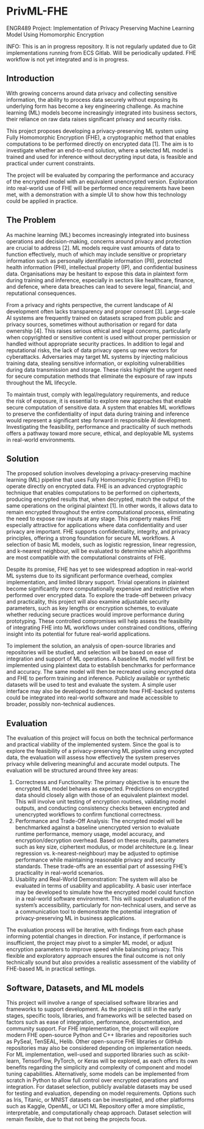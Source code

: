 # PrivML-FHE

ENGR489 Project: Implementation of Privacy Preserving Machine Learning Model Using Homomorphic Encryption

INFO: This is an in progress repository. It is not regularly updated due to Git implementations running from ECS Gitlab. Will be periodically updated. FHE workflow is not yet integrated and is in progress.

## Introduction

With growing concerns around data privacy and collecting sensitive information, the ability to process data securely without exposing its underlying form has become a key engineering challenge. As machine learning (ML) models become increasingly integrated into business sectors, their reliance on raw data raises significant privacy and security risks.

This project proposes developing a privacy-preserving ML system using Fully Homomorphic Encryption (FHE), a cryptographic method that enables computations to be performed directly on encrypted data [1]. The aim is to investigate whether an end-to-end solution, where a selected ML model is trained and used for inference without decrypting input data, is feasible and practical under current constraints.

The project will be evaluated by comparing the performance and accuracy of the encrypted model with an equivalent unencrypted version. Exploration into real-world use of FHE will be performed once requirements have been met, with a demonstration with a simple UI to show how this technology could be applied in practice.

## The Problem

As machine learning (ML) becomes increasingly integrated into business operations and decision-making, concerns around privacy and protection are crucial to address [2]. ML models require vast amounts of data to function effectively, much of which may include sensitive or proprietary information such as personally identifiable information (PII), protected health information (PHI), intellectual property (IP), and confidential business data.
Organisations may be hesitant to expose this data in plaintext form during training and inference, especially in sectors like healthcare, finance, and defence, where data breaches can lead to severe legal, financial, and reputational consequences.

From a privacy and rights perspective, the current landscape of AI development often lacks transparency and proper consent [3]. Large-scale AI systems are frequently trained on datasets scraped from public and privacy sources, sometimes without authorisation or regard for data ownership [4]. This raises serious ethical and legal concerns, particularly when copyrighted or sensitive content is used without proper permission or handled without appropriate security practices. In addition to legal and reputational risks, the lack of data privacy opens up new vectors for cyberattacks. Adversaries may target ML systems by injecting malicious training data, stealing sensitive information, or exploiting vulnerabilities during data transmission and storage. These risks highlight the urgent need for secure computation methods that eliminate the exposure of raw inputs throughout the ML lifecycle.

To maintain trust, comply with legal/regulatory requirements, and reduce the risk of exposure, it is essential to explore new approaches that enable secure computation of sensitive data. A system that enables ML workflows to preserve the confidentiality of input data during training and inference would represent a significant step forward in responsible AI development. Investigating the feasibility, performance and practicality of such methods offers a pathway toward more secure, ethical, and deployable ML systems in real-world environments.

## Solution

The proposed solution involves developing a privacy-preserving machine learning (ML) pipeline that uses Fully Homomorphic Encryption (FHE) to operate directly on encrypted data. FHE is an advanced cryptographic technique that enables computations to be performed on ciphertexts, producing encrypted results that, when decrypted, match the output of the same operations on the original plaintext [1]. In other words, it allows data to remain encrypted throughout the entire computational process, eliminating the need to expose raw inputs at any stage. This property makes FHE especially attractive for applications where data confidentiality and user privacy are important. FHE supports confidentiality, integrity, and privacy principles, offering a strong foundation for secure ML workflows. A selection of basic ML models, such as logistic regression, linear regression, and k-nearest neighbour, will be evaluated to determine
which algorithms are most compatible with the computational constraints of FHE.

Despite its promise, FHE has yet to see widespread adoption in real-world ML systems due to its significant performance overhead, complex implementation, and limited library support. Trivial operations in plaintext become significantly more computationally expensive and restrictive when performed over encrypted data. To explore the trade-off between privacy and practicality, this project will also examine adjustable security parameters, such as key lengths
or encryption schemes, to evaluate whether reducing secure practices would improve performance during prototyping. These controlled compromises will help assess the feasibility of integrating FHE into ML workflows under constrained conditions, offering insight into its potential for future real-world applications.

To implement the solution, an analysis of open-source libraries and repositories will be studied, and selection will be based on ease of integration and support of ML operations. A baseline ML model will first be implemented using plaintext data to establish benchmarks for performance and accuracy. The same model will then be recreated using encrypted data and FHE to perform training and inference. Publicly available or synthetic datasets will be used to test and evaluate the system. A simple user interface may also be developed to demonstrate how FHE-backed systems could be integrated into real-world software and made accessible to broader, possibly non-technical audiences.

## Evaluation

The evaluation of this project will focus on both the technical performance and practical viability of the implemented system. Since the goal is to explore the feasibility of a privacy-preserving ML pipeline using encrypted data, the evaluation will assess how effectively the system preserves privacy while delivering meaningful and accurate model outputs. The evaluation will be structured around three key areas:

1. Correctness and Functionality: The primary objective is to ensure the encrypted ML model behaves as expected. Predictions on encrypted data should closely align with those of an equivalent plaintext model. This will involve unit testing of encryption routines, validating model outputs, and conducting consistency checks between encrypted and unencrypted workflows to confirm functional correctness.
1. Performance and Trade-Off Analysis: The encrypted model will be benchmarked against a baseline unencrypted version to evaluate runtime performance, memory usage, model accuracy, and encryption/decryption overhead. Based on these results, parameters such as key size, ciphertext modulus, or model architecture (e.g. linear regression vs. k-nearest-neighbour) may be adjusted to optimise performance while maintaining reasonable privacy and security standards. These trade-offs are an essential part of assessing FHE’s practicality in real-world scenarios.
1. Usability and Real-World Demonstration: The system will also be evaluated in terms of usability and applicability. A basic user interface may be developed to simulate how the encrypted model could function in a real-world software environment. This will support evaluation of the system’s accessibility, particularly for non-technical users, and serve as a communication tool to demonstrate the potential integration of privacy-preserving ML in business applications.

The evaluation process will be iterative, with findings from each phase informing potential changes in direction. For instance, if performance is insufficient, the project may pivot to a simpler ML model, or adjust encryption parameters to improve speed while balancing privacy. This flexible and exploratory approach ensures the final outcome is not only technically sound but also provides a realistic assessment of the viability of FHE-based ML in practical settings.

## Software, Datasets, and ML models

This project will involve a range of specialised software libraries and frameworks to support development. As the project is still in the early stages, specific tools, libraries, and frameworks will be selected based on factors such as ease of integration, performance, documentation, and community support. For FHE implementation, the project will explore modern FHE open-source Python and C++ libraries and repositories such as PySeal, TenSEAL, Helib. Other open-source FHE libraries or GitHub repositories may also be considered depending on implementation needs. For ML implementation, well-used and supported libraries such as scikit-learn, TensorFlow, PyTorch, or Keras will be explored, as each offers its own benefits regarding the simplicity and complexity of component and model tuning capabilities. Alternatively, some models can be implemented from scratch in Python to allow full control over encrypted operations and integration. For dataset selection, publicly available datasets may be used for testing and evaluation, depending on model requirements. Options such as
Iris, Titanic, or MNIST datasets can be investigated, and other platforms such as Kaggle, OpenML, or UCI ML Repository offer a more simplistic, interpretable, and computationally cheap approach. Dataset selection will remain flexible, due to that not being the projects focus.
